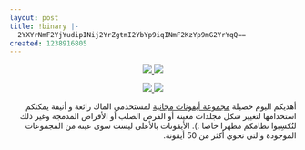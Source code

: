 ```yaml
---
layout: post
title: !binary |-
  2YXYrNmF2YjYudipINij2YrZgtmI2YbYp9iqINmF2KzYp9mG2YrYqQ==
created: 1238916805
---
```

<p style="text-align: center;direction: rtl;"><a href="http://mac.appstorm.net/roundups/graphics-roundups/50-unusually-awesome-icon-sets-for-mac/"><img src="http://mac.appstorm.net/wp-content/uploads/2009/03/1863_blackandbluejpg.jpeg" /> <img src="http://mac.appstorm.net/wp-content/uploads/2009/03/1952_apertureandlightroomjpg.jpeg" /><br /></a></p><a href="http://mac.appstorm.net/roundups/graphics-roundups/50-unusually-awesome-icon-sets-for-mac/"></a>
<p style="text-align: center;direction: rtl;"><a href="http://mac.appstorm.net/roundups/graphics-roundups/50-unusually-awesome-icon-sets-for-mac/"><img src="http://mac.appstorm.net/wp-content/uploads/2009/03/matrixdocumentations.png" /> <img src="http://mac.appstorm.net/wp-content/uploads/2009/03/matrixrebooted.png" /></a><br /></p>
<p style="direction: rtl; text-align: right;">أهديكم اليوم حصيلة <a href="http://mac.appstorm.net/roundups/graphics-roundups/50-unusually-awesome-icon-sets-for-mac/">مجموعة أيقونات مجانية</a> لمستخدمي الماك رائعة و أنيقة يمكنكم استخدامها لتغيير شكل مجلدات معينة أو القرص الصلب أو الأقراص المدمجة وغير ذلك لتُكسِبوا نظامكم مظهرا خاصا :). الأيقونات بالأعلى ليست سوى عينة من المجموعات الموجودة والتي تحوي أكثر من 50 أيقونة.</p>
<!--break-->
